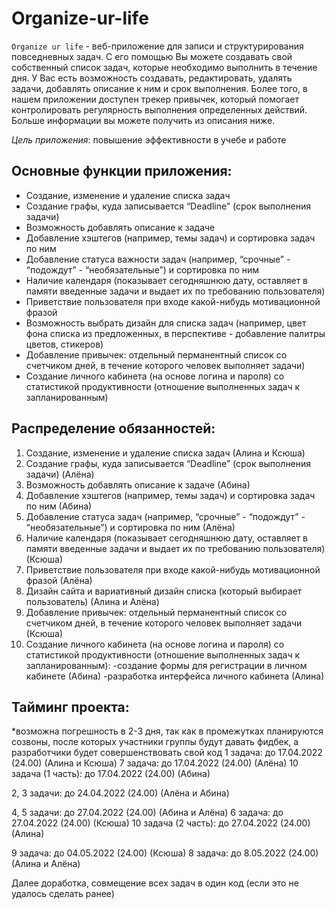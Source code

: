 # Organize-ur-life
`Organize ur life` - веб-приложение для записи и структурирования повседневных задач. С его помощью Вы можете создавать свой собственный список задач, которые необходимо выполнить в течение дня. У Вас есть возможность создавать, редактировать, удалять задачи, добавлять описание к ним и срок выполнения. Более того, в нашем приложении доступен трекер привычек, который помогает контролировать регулярность выполнения определенных действий. Больше информации вы можете получить из описания ниже.

*Цель приложения*: повышение эффективности в учебе и работе

## Основные функции приложения:
* Создание, изменение и удаление списка задач
* Создание графы, куда записывается “Deadline” (срок выполнения задачи)
* Возможность добавлять описание к задаче
* Добавление хэштегов (например, темы задач) и сортировка задач по ним
* Добавление статуса важности задач (например, “срочные” - “подождут” - “необязательные”) и сортировка по ним
* Наличие календаря (показывает сегодняшнюю дату, оставляет в памяти введенные задачи и выдает их по требованию пользователя)
* Приветствие пользователя при входе какой-нибудь мотивационной фразой
* Возможность выбрать дизайн для списка задач (например, цвет фона списка из предложенных, в перспективе - добавление палитры цветов, стикеров)
* Добавление привычек: отдельный перманентный список со счетчиком дней, в течение которого человек выполняет задачи)
* Создание личного кабинета (на основе логина и пароля) со статистикой продуктивности (отношение выполненных задач к запланированным)


## Распределение обязанностей:
1) Создание, изменение и удаление списка задач (Алина и Ксюша)
2) Создание графы, куда записывается “Deadline” (срок выполнения задачи) (Алёна)
3) Возможность добавлять описание к задаче (Абина)
4) Добавление хэштегов (например, темы задач) и сортировка задач по ним (Абина)
5) Добавление статуса задач (например, “срочные” - “подождут” - “необязательные”) и сортировка по ним (Алёна)
6) Наличие календаря (показывает сегодняшнюю дату, оставляет в памяти введенные задачи и выдает их по требованию пользователя) (Ксюша)
7) Приветствие пользователя при входе какой-нибудь мотивационной фразой (Алёна)
8) Дизайн сайта и вариативный дизайн списка (который выбирает пользователь) (Алина и Алёна)
9) Добавление привычек: отдельный перманентный список со счетчиком дней, в течение которого человек выполняет задачи (Ксюша)
10) Создание личного кабинета (на основе логина и пароля) со статистикой продуктивности (отношение выполненных задач к запланированным):
     -создание формы для регистрации в личном кабинете (Абина)
     -разработка интерфейса личного кабинета (Алина)

## Тайминг проекта:
*возможна погрешность в 2-3 дня, так как в промежутках планируются созвоны, после которых участники группы будут давать фидбек, а разработчики будет совершенствовать свой код
1 задача: до 17.04.2022 (24.00) (Алина и Ксюша)
7 задача: до 17.04.2022 (24.00) (Алёна)
10 задача (1 часть): до 17.04.2022 (24.00) (Абина)

2, 3 задачи: до 24.04.2022 (24.00) (Алёна и Абина)

4, 5 задачи: до 27.04.2022 (24.00) (Абина и Алёна)
6 задача: до 27.04.2022 (24.00) (Ксюша)
10 задача (2 часть): до 27.04.2022 (24.00) (Алина)

9 задача: до 04.05.2022 (24.00) (Ксюша)
8 задача: до 8.05.2022 (24.00) (Алина и Алёна)

Далее доработка, совмещение всех задач в один код (если это не удалось сделать ранее)
